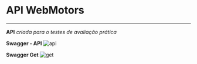 <h1> API WebMotors</h1>
<hr>
<b>API</b> <i>criada para o testes de avaliação prática</i>

<b>Swagger - API</b>
![api](https://user-images.githubusercontent.com/21203963/154888870-8f3e19e9-db9d-4671-a61a-cb9f5a653b7c.PNG)


<b>Swagger Get</b>
![get](https://user-images.githubusercontent.com/21203963/154889120-f3f5bde2-8fff-4e03-ae91-7d8cc4626f03.PNG)
